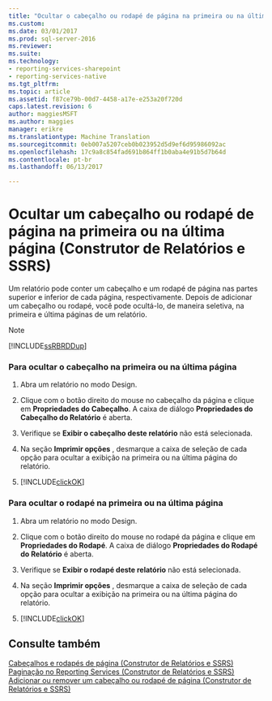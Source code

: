 ```yaml
---
title: "Ocultar o cabeçalho ou rodapé de página na primeira ou na última página relatório construtor-SSRS | Microsoft Docs"
ms.custom: 
ms.date: 03/01/2017
ms.prod: sql-server-2016
ms.reviewer: 
ms.suite: 
ms.technology:
- reporting-services-sharepoint
- reporting-services-native
ms.tgt_pltfrm: 
ms.topic: article
ms.assetid: f87ce79b-00d7-4458-a17e-e253a20f720d
caps.latest.revision: 6
author: maggiesMSFT
ms.author: maggies
manager: erikre
ms.translationtype: Machine Translation
ms.sourcegitcommit: 0eb007a5207ceb0b023952d5d9ef6d95986092ac
ms.openlocfilehash: 17c9a8c854fad691b864ff1b0aba4e91b5d7b64d
ms.contentlocale: pt-br
ms.lasthandoff: 06/13/2017

---
```

# <a name="hide-a-page-header-or-footer-on-the-first-or-last-page-report-builder-and-ssrs"></a>Ocultar um cabeçalho ou rodapé de página na primeira ou na última página (Construtor de Relatórios e SSRS)
  Um relatório pode conter um cabeçalho e um rodapé de página nas partes superior e inferior de cada página, respectivamente. Depois de adicionar um cabeçalho ou rodapé, você pode ocultá-lo, de maneira seletiva, na primeira e última páginas de um relatório.  
  
> [!NOTE]  
>  [!INCLUDE[ssRBRDDup](../../includes/ssrbrddup-md.md)]  
  
### <a name="to-hide-a-page-header-on-the-first-or-last-page"></a>Para ocultar o cabeçalho na primeira ou na última página  
  
1.  Abra um relatório no modo Design.  
  
2.  Clique com o botão direito do mouse no cabeçalho da página e clique em **Propriedades do Cabeçalho**. A caixa de diálogo **Propriedades do Cabeçalho do Relatório** é aberta.  
  
3.  Verifique se **Exibir o cabeçalho deste relatório** não está selecionada.  
  
4.  Na seção **Imprimir opções** , desmarque a caixa de seleção de cada opção para ocultar a exibição na primeira ou na última página do relatório.  
  
5.  [!INCLUDE[clickOK](../../includes/clickok-md.md)]  
  
### <a name="to-hide-a-page-footer-on-the-first-or-last-page"></a>Para ocultar o rodapé na primeira ou na última página  
  
1.  Abra um relatório no modo Design.  
  
2.  Clique com o botão direito do mouse no rodapé da página e clique em **Propriedades do Rodapé**. A caixa de diálogo **Propriedades do Rodapé do Relatório** é aberta.  
  
3.  Verifique se **Exibir o rodapé deste relatório** não está selecionada.  
  
4.  Na seção **Imprimir opções** , desmarque a caixa de seleção de cada opção para ocultar a exibição na primeira ou na última página do relatório.  
  
5.  [!INCLUDE[clickOK](../../includes/clickok-md.md)]  
  
## <a name="see-also"></a>Consulte também  
 [Cabeçalhos e rodapés de página &#40;Construtor de Relatórios e SSRS&#41;](../../reporting-services/report-design/page-headers-and-footers-report-builder-and-ssrs.md)   
 [Paginação no Reporting Services &#40;Construtor de Relatórios e SSRS&#41;](../../reporting-services/report-design/pagination-in-reporting-services-report-builder-and-ssrs.md)   
 [Adicionar ou remover um cabeçalho ou rodapé de página &#40;Construtor de Relatórios e SSRS&#41;](../../reporting-services/report-design/add-or-remove-a-page-header-or-footer-report-builder-and-ssrs.md)  
  
  
